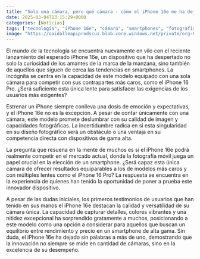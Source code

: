 ```yaml
---
title: "Solo una cámara, pero qué cámara - cómo el iPhone 16e me ha dejado sin palabras"
date: 2025-03-04T13:15:29+0000
categories: [Noticias]
tags: ["tecnología", "iPhone 16e", "cámara", "smartphones", "fotografía móvil", "calidad", "innovación."]
image: "https://oaidalleapiprodscus.blob.core.windows.net/private/org-HKmKxpuNw3Y88lm4EBrIPq0n/user-ZwiCXOggLL8ZNNKE2g7rXFmV/img-pwvYozwndTxhOPtXck7Tmg6b.png?st=2025-03-04T12%3A15%3A28Z&se=2025-03-04T14%3A15%3A28Z&sp=r&sv=2024-08-04&sr=b&rscd=inline&rsct=image/png&skoid=d505667d-d6c1-4a0a-bac7-5c84a87759f8&sktid=a48cca56-e6da-484e-a814-9c849652bcb3&skt=2025-03-04T02%3A55%3A05Z&ske=2025-03-05T02%3A55%3A05Z&sks=b&skv=2024-08-04&sig=5dWWAwUDUNOPgeuarbqw1StOFb58AJPgHkknnZ/R/88%3D"
---
```


El mundo de la tecnología se encuentra nuevamente en vilo con el reciente lanzamiento del esperado iPhone 16e, un dispositivo que ha despertado no solo la curiosidad de los amantes de la marca de la manzana, sino también de aquellos que siguen de cerca las tendencias en smartphones. La incógnita se centra en la capacidad de este modelo equipado con una sola cámara para competir con sus contrapartes más caros, como el iPhone 16 Pro. ¿Será suficiente esta única lente para satisfacer las exigencias de los usuarios más exigentes?

Estrenar un iPhone siempre conlleva una dosis de emoción y expectativas, y el iPhone 16e no es la excepción. A pesar de contar únicamente con una cámara, este modelo promete deslumbrar con su calidad de imagen y capacidades fotográficas. La incertidumbre radica en si esta singularidad en su diseño fotográfico será un obstáculo o una ventaja en su competencia directa con dispositivos de gama alta.

La pregunta que resuena en la mente de muchos es si el iPhone 16e podrá realmente competir en el mercado actual, donde la fotografía móvil juega un papel crucial en la elección de un smartphone. ¿Será capaz esta única cámara de ofrecer resultados equiparables a los de modelos más caros y con múltiples lentes como el iPhone 16 Pro? La respuesta se encuentra en la experiencia de quienes han tenido la oportunidad de poner a prueba este innovador dispositivo.

A pesar de las dudas iniciales, los primeros testimonios de usuarios que han tenido en sus manos el iPhone 16e destacan la calidad y versatilidad de su cámara única. La capacidad de capturar detalles, colores vibrantes y una nitidez excepcional ha sorprendido gratamente a muchos, posicionando a este modelo como una opción a considerar para aquellos que buscan un equilibrio entre rendimiento y precio en un smartphone de alta gama. Sin duda, el iPhone 16e ha dejado sin palabras a más de uno, demostrando que la innovación no siempre se mide en cantidad de cámaras, sino en la excelencia de su desempeño.
    